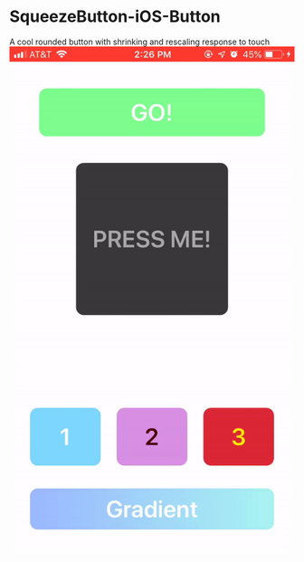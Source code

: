 # SqueezeButton-iOS-Button
A cool rounded button with shrinking and rescaling response to touch
![alt tag](https://raw.githubusercontent.com/oalejel/SqueezeButton-iOS-Button/master/example.gif)
